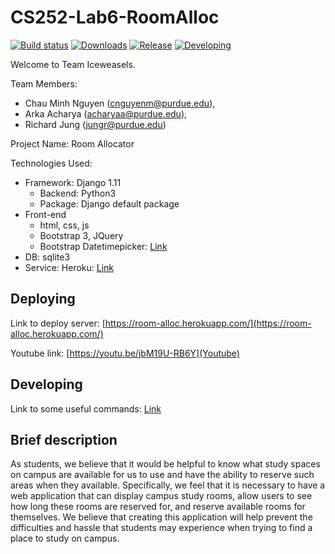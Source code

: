 # CS252-Lab6-RoomAlloc

[![Build status](https://img.shields.io/badge/Build-Pass-brightgreen.svg)](#)
[![Downloads](https://img.shields.io/badge/Download-Pass-brightgreen.svg)](#)
[![Release](https://img.shields.io/badge/Release-pass-brightgreen.svg)](#)
[![Developing](https://img.shields.io/badge/Developing-On%20Progress-brightgreen.svg)](#)

Welcome to Team Iceweasels.

Team Members: 
 * Chau Minh Nguyen (cnguyenm@purdue.edu), 
 * Arka Acharya (acharyaa@purdue.edu), 
 * Richard Jung (jungr@purdue.edu)

Project Name: Room Allocator

Technologies Used:

 * Framework: Django 1.11
	 - Backend: Python3
	 - Package: Django default package
 * Front-end
	- html, css, js
	- Bootstrap 3, JQuery 
	- Bootstrap Datetimepicker: [Link](https://eonasdan.github.io/bootstrap-datetimepicker/)
 * DB: sqlite3
 * Service: Heroku: [Link](https://www.heroku.com/)

## Deploying
Link to deploy server: [https://room-alloc.herokuapp.com/](https://room-alloc.herokuapp.com/)

Youtube link: [https://youtu.be/jbM19U-RB6Y](Youtube)

## Developing
Link to some useful commands: [Link](./docs/develop.md)

## Brief description
As students, we believe that it would be helpful to know what 
study spaces on campus are available for us to use and have the ability to reserve such areas when they available. 
Specifically, we feel that it is necessary to have a web application that can display campus study rooms,
allow users to see how long these rooms are reserved for, and reserve available rooms for themselves. 
We believe that creating this application will help prevent the difficulties and hassle that students may experience when trying to find a place to study on campus. 



